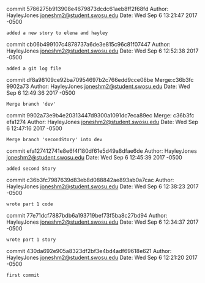 commit 5786275b913908e4679873dcdc61aeb8ff2f68fd
Author:
HayleyJones <joneshm2@student.swosu.edu>
Date:
  Wed Sep 6 13:21:47 2017 -0500

    added a new story to elena and hayley

commit cb06b499107c4878737a6de3e815c96c81f07447
Author: 
HayleyJones <joneshm2@student.swosu.edu>
Date:
   Wed Sep 6 12:52:38 2017 -0500

    added a git log file

commit df8a98109ce92ba70954697b2c766edd9cce08be
Merge:c36b3fc 9902a73
Author:
 HayleyJones <joneshm2@student.swosu.edu>
Date:
   Wed Sep 6 12:49:36 2017 -0500

    Merge branch 'dev'

commit 9902a73e9b4e20313447d9300a1091dc7eca89ec
Merge: c36b3fc efa1274
Author:
 HayleyJones <joneshm2@student.swosu.edu>
Date:
   Wed Sep 6 12:47:16 2017 -0500

    Merge branch 'secondStory' into dev

commit efa127412741e8e6f4f180df61e5d49a8dfae6de
Author:
 HayleyJones <joneshm2@student.swosu.edu>
Date:
   Wed Sep 6 12:45:39 2017 -0500

    added second Story

commit c36b3fc7987639d83eb8d088842ae893ab0a7cac
Author:
 HayleyJones <joneshm2@student.swosu.edu>
Date:
   Wed Sep 6 12:38:23 2017 -0500

    wrote part 1 code

commit 77e71dcf7887bdb6a193719bef73f5ba8c27bd94
Author:
 HayleyJones <joneshm2@student.swosu.edu>
Date:
   Wed Sep 6 12:34:37 2017 -0500

    wrote part 1 story

commit 430da692e905a8323df2bf3e4bd4adf69618e621
Author:
 HayleyJones <joneshm2@student.swosu.edu>
Date:
   Wed Sep 6 12:21:20 2017 -0500

    first commit
